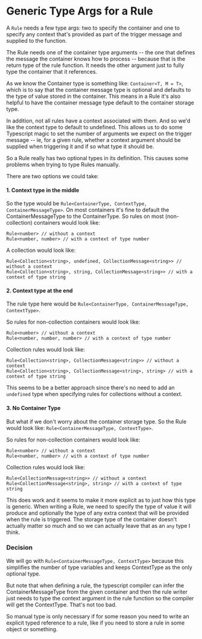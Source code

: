 # Generic Type Args for a Rule

A `Rule` needs a few type args: two to specify the container and one to specify any
context that's provided as part of the trigger message and supplied to the function.

The Rule needs one of the container type arguments -- the one that defines the message
the container knows how to process -- because that is the return type of the rule
function. It needs the other argument just to fully type the container that it references.

As we know the Container type is something like: `Container<T, M = T>`, which is to say
that the container message type is optional and defaults to the type of value stored
in the container. This means in a Rule it's also helpful to have the container message
type default to the container storage type.

In addition, not all rules have a context associated with them. And so we'd like the context
type to default to undefined. This allows us to do some Typescript magic to set the number
of arguments we expect on the trigger message -- ie, for a given rule, whether a context
argument should be supplied when triggering it and if so what type it should be.

So a Rule really has two optional types in its definition. This causes some problems when
trying to type Rules manually.

There are two options we could take:

#### 1. Context type in the middle

So the type would be `Rule<ContainerType, ContextType, ContainerMessageType>`. On most
containers it's fine to default the ContainerMessageType to the ContainerType. So rules
on most (non-collection) containers would look like:

```
Rule<number> // without a context
Rule<number, number> // with a context of type number
```

A collection would look like:

```
Rule<Collection<string>, undefined, CollectionMessage<string>> // without a context
Rule<Collection<string>, string, CollectionMessage<string>> // with a context of type string
```

#### 2. Context type at the end

The rule type here would be `Rule<ContainerType, ContainerMessageType, ContextType>`.

So rules for non-collection containers would look like:

```
Rule<number> // without a context
Rule<number, number, number> // with a context of type number
```

Collection rules would look like:

```
Rule<Collection<string>, CollectionMessage<string>> // without a context
Rule<Collection<string>, CollectionMessage<string>, string> // with a context of type string
```

This seems to be a better approach since there's no need to add an `undefined` type
when specifying rules for collections without a context.


#### 3. No Container Type

But what if we don't worry about the container storage type. So the Rule would look like:
`Rule<ContainerMessageType, ContextType>`.

So rules for non-collection containers would look like:

```
Rule<number> // without a context
Rule<number, number> // with a context of type number
```

Collection rules would look like:

```
Rule<CollectionMessage<string>> // without a context
Rule<CollectionMessage<string>, string> // with a context of type string
```

This does work and it seems to make it more explicit as to just how this
type is generic. When writing a Rule, we need to specify the type of value
it will produce and optionally the type of any extra context that will be
provided when the rule is triggered. The storage type of the container doesn't
actually matter so much and so we can actually leave that as an `any` type
I think.


### Decision

We will go with `Rule<ContainerMessageType, ContextType>` because this simplifies
the number of type variables and keeps ContextType as the only optional type.

But note that when defining a rule, the typescript compiler can infer the
ContainerMessageType from the given container and then the rule writer just needs to
type the context argument in the rule function so the compiler will get the
ContextType. That's not too bad.

So manual type is only necessary if for some reason you need to write an explicit
typed reference to a rule, like if you need to store a rule in some object or something.

